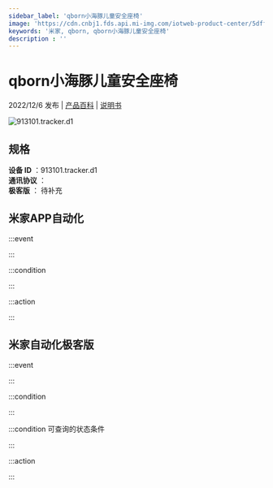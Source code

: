 ```yaml
---
sidebar_label: 'qborn小海豚儿童安全座椅'
image: 'https://cdn.cnbj1.fds.api.mi-img.com/iotweb-product-center/5dffcf54c441cff873615453d29b3de3_1668502970354.png?GalaxyAccessKeyId=AKVGLQWBOVIRQ3XLEW&Expires=9223372036854775807&Signature=wxsFw6VXbYQ9XnwktihVkYJ9zJY='
keywords: '米家, qborn, qborn小海豚儿童安全座椅'
description : ''
---
```

# qborn小海豚儿童安全座椅

2022/12/6 发布 | [产品百科](https://home.mi.com/webapp/content/baike/product/index.html?model=913101.tracker.d1/) | [说明书](https://home.mi.com/views/introduction.html?model=913101.tracker.d1&region=cn)

![913101.tracker.d1](https://cdn.cnbj1.fds.api.mi-img.com/iotweb-product-center/5dffcf54c441cff873615453d29b3de3_1668502970354.png?GalaxyAccessKeyId=AKVGLQWBOVIRQ3XLEW&Expires=9223372036854775807&Signature=wxsFw6VXbYQ9XnwktihVkYJ9zJY=)

## 规格  
> 
**设备 ID** ：913101.tracker.d1  
**通讯协议** ：  
**极客版**  ： 待补充 


## 米家APP自动化  

:::event  

:::

:::condition  

:::

:::action   

:::

## 米家自动化极客版  

:::event  

:::

:::condition  

:::

:::condition 可查询的状态条件  

:::

:::action  

:::

        
